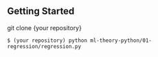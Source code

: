 ## Getting Started

git clone {your repository}

	$ (your repository) python ml-theory-python/01-regression/regression.py
